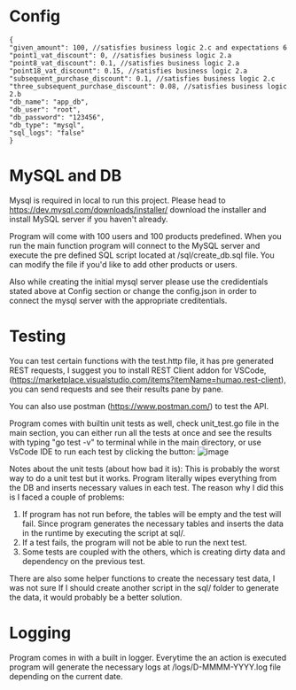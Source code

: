 
  # Config
    {
    "given_amount": 100, //satisfies business logic 2.c and expectations 6
    "point1_vat_discount": 0, //satisfies business logic 2.a
    "point8_vat_discount": 0.1, //satisfies business logic 2.a
    "point18_vat_discount": 0.15, //satisfies business logic 2.a
    "subsequent_purchase_discount": 0.1, //satisfies business logic 2.c 
    "three_subsequent_purchase_discount": 0.08, //satisfies business logic 2.b
    "db_name": "app_db", 
    "db_user": "root",
    "db_password": "123456",
    "db_type": "mysql",
    "sql_logs": "false"
    }
  # MySQL and DB
Mysql is required in local to run this project.
Please head to https://dev.mysql.com/downloads/installer/ download the installer and install MySQL server if you haven't already.

Program will come with 100 users and 100 products predefined. When you run the main function program will connect to the MySQL server and execute the pre defined SQL script located at /sql/create_db.sql file. You can modify the file if you'd like to add other products or users.

Also while creating the initial mysql server please use the credidentials stated above at Config section or change the config.json in order to connect the mysql server with the appropriate creditentials.

  # Testing
You can test certain functions with the test.http file, it has pre generated REST requests, I suggest you to install REST Client addon for VSCode, (https://marketplace.visualstudio.com/items?itemName=humao.rest-client), you can send requests and see their results pane by pane.

You can also use postman (https://www.postman.com/) to test the API.

Program comes with builtin unit tests as well, check unit_test.go file in the main section, you can either run all the tests at once and see the results with typing "go test -v" to terminal while in the main directory, or use VsCode IDE to run each test by clicking the button:
![image](https://user-images.githubusercontent.com/97244264/183280850-4524d711-2399-4c5c-b4ef-1659bc6e7221.png)

Notes about the unit tests (about how bad it is):
This is probably the worst way to do a unit test but it works.
Program literally wipes everything from the DB and inserts necessary values in each test.
The reason why I did this is I faced a couple of problems:
1) If program has not run before, the tables will be empty and the test will fail.
    Since program generates the necessary tables and inserts the data in the runtime by executing the script at sql/.
2) If a test fails, the program will not be able to run the next test.
3) Some tests are coupled with the others, which is creating dirty data and dependency on the previous test.


There are also some helper functions to create the necessary test data, I was not sure If I should
create another script in the sql/ folder to generate the data, it would probably be a better solution.


  # Logging
Program comes in with a built in logger. Everytime the an action is executed program will generate the necessary logs at /logs/D-MMMM-YYYY.log file depending on the current date.
